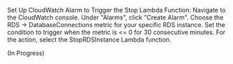 Set Up CloudWatch Alarm to Trigger the Stop Lambda Function:
Navigate to the CloudWatch console.
Under "Alarms", click "Create Alarm".
Choose the RDS -> DatabaseConnections metric for your specific RDS instance.
Set the condition to trigger when the metric is <= 0 for 30 consecutive minutes.
For the action, select the StopRDSInstance Lambda function.

(In Progress)